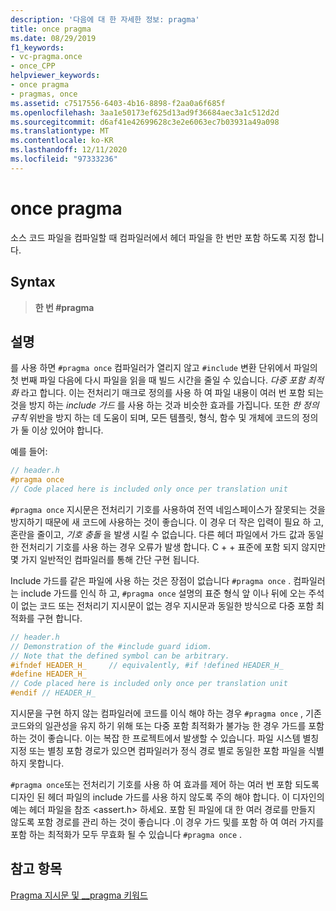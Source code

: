 ```yaml
---
description: '다음에 대 한 자세한 정보: pragma'
title: once pragma
ms.date: 08/29/2019
f1_keywords:
- vc-pragma.once
- once_CPP
helpviewer_keywords:
- once pragma
- pragmas, once
ms.assetid: c7517556-6403-4b16-8898-f2aa0a6f685f
ms.openlocfilehash: 3aa1e50173ef625d13ad9f36684aec3a1c512d2d
ms.sourcegitcommit: d6af41e42699628c3e2e6063ec7b03931a49a098
ms.translationtype: MT
ms.contentlocale: ko-KR
ms.lasthandoff: 12/11/2020
ms.locfileid: "97333236"
---
```

# <a name="once-pragma"></a>once pragma

소스 코드 파일을 컴파일할 때 컴파일러에서 헤더 파일을 한 번만 포함 하도록 지정 합니다.

## <a name="syntax"></a>Syntax

> **한 번 #pragma**

## <a name="remarks"></a>설명

를 사용 하면 `#pragma once` 컴파일러가 열리지 않고 `#include` 변환 단위에서 파일의 첫 번째 파일 다음에 다시 파일을 읽을 때 빌드 시간을 줄일 수 있습니다. *다중 포함 최적화* 라고 합니다. 이는 전처리기 매크로 정의를 사용 하 여 파일 내용이 여러 번 포함 되는 것을 방지 하는 *include 가드* 를 사용 하는 것과 비슷한 효과를 가집니다. 또한 *한 정의 규칙* 위반을 방지 하는 데 도움이 되며, 모든 템플릿, 형식, 함수 및 개체에 코드의 정의가 둘 이상 있어야 합니다.

예를 들어:

```cpp
// header.h
#pragma once
// Code placed here is included only once per translation unit
```

`#pragma once` 지시문은 전처리기 기호를 사용하여 전역 네임스페이스가 잘못되는 것을 방지하기 때문에 새 코드에 사용하는 것이 좋습니다. 이 경우 더 작은 입력이 필요 하 고, 혼란을 줄이고, *기호 충돌* 을 발생 시킬 수 없습니다. 다른 헤더 파일에서 가드 값과 동일한 전처리기 기호를 사용 하는 경우 오류가 발생 합니다. C + + 표준에 포함 되지 않지만 몇 가지 일반적인 컴파일러를 통해 간단 구현 됩니다.

Include 가드를 같은 파일에 사용 하는 것은 장점이 없습니다 `#pragma once` . 컴파일러는 include 가드를 인식 하 고, `#pragma once` 설명의 표준 형식 앞 이나 뒤에 오는 주석이 없는 코드 또는 전처리기 지시문이 없는 경우 지시문과 동일한 방식으로 다중 포함 최적화를 구현 합니다.

```cpp
// header.h
// Demonstration of the #include guard idiom.
// Note that the defined symbol can be arbitrary.
#ifndef HEADER_H_     // equivalently, #if !defined HEADER_H_
#define HEADER_H_
// Code placed here is included only once per translation unit
#endif // HEADER_H_
```

지시문을 구현 하지 않는 컴파일러에 코드를 이식 해야 하는 경우 `#pragma once` , 기존 코드와의 일관성을 유지 하기 위해 또는 다중 포함 최적화가 불가능 한 경우 가드를 포함 하는 것이 좋습니다. 이는 복잡 한 프로젝트에서 발생할 수 있습니다. 파일 시스템 별칭 지정 또는 별칭 포함 경로가 있으면 컴파일러가 정식 경로 별로 동일한 포함 파일을 식별 하지 못합니다.

`#pragma once`또는 전처리기 기호를 사용 하 여 효과를 제어 하는 여러 번 포함 되도록 디자인 된 헤더 파일의 include 가드를 사용 하지 않도록 주의 해야 합니다. 이 디자인의 예는 헤더 파일을 참조 \<assert.h> 하세요. 포함 된 파일에 대 한 여러 경로를 만들지 않도록 포함 경로를 관리 하는 것이 좋습니다 .이 경우 가드 및를 포함 하 여 여러 가지를 포함 하는 최적화가 모두 무효화 될 수 있습니다 `#pragma once` .

## <a name="see-also"></a>참고 항목

[Pragma 지시문 및 __pragma 키워드](../preprocessor/pragma-directives-and-the-pragma-keyword.md)
